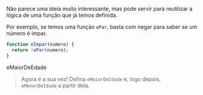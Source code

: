Não parece uma ideia muito interessante, mas pode servir para reutilizar a lógica de uma função que já temos definida.

Por exemplo, se temos uma função `ePar`, basta com negar para saber se um número é ímpar.

``` javascript
function eImpar(numero) {
  return !ePar(numero);
}
```
eMaiorDeEdade
> Agora é a sua vez! Defina `eMaiorDeIdade` e, logo depois, `eMenorDeIdade` a partir dela.